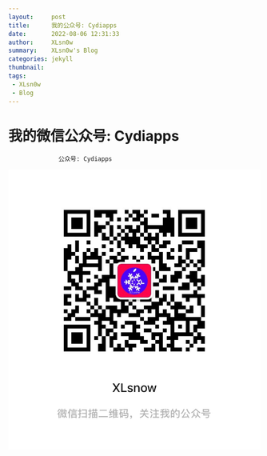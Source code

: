 ```yaml
---
layout:     post
title:      我的公众号: Cydiapps
date:       2022-08-06 12:31:33
author:     XLsn0w
summary:    XLsn0w's Blog
categories: jekyll
thumbnail:  
tags:
 - XLsn0w
 - Blog
---
```


# 我的微信公众号: Cydiapps
```
              公众号: Cydiapps
```

![XLsnow](https://github.com/XLsn0w/XLsn0w.github.io/blob/master/Assets/%E5%85%AC%E4%BC%97%E5%8F%B7XLsnow.JPG?raw=true)


[1]: https://xlsn0w.github.io
